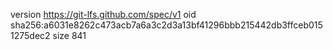 version https://git-lfs.github.com/spec/v1
oid sha256:a6031e8262c473acb7a6a3c2d3a13bf41296bbb215442db3ffceb0151275dec2
size 841
